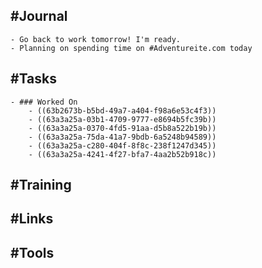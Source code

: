 ## #Journal
	- Go back to work tomorrow! I'm ready.
	- Planning on spending time on #Adventureite.com today
## #Tasks
	- ### Worked On
		- ((63b2673b-b5bd-49a7-a404-f98a6e53c4f3))
		- ((63a3a25a-03b1-4709-9777-e8694b5fc39b))
		- ((63a3a25a-0370-4fd5-91aa-d5b8a522b19b))
		- ((63a3a25a-75da-41a7-9bdb-6a5248b94589))
		- ((63a3a25a-c280-404f-8f8c-238f1247d345))
		- ((63a3a25a-4241-4f27-bfa7-4aa2b52b918c))
## #Training
## #Links
## #Tools